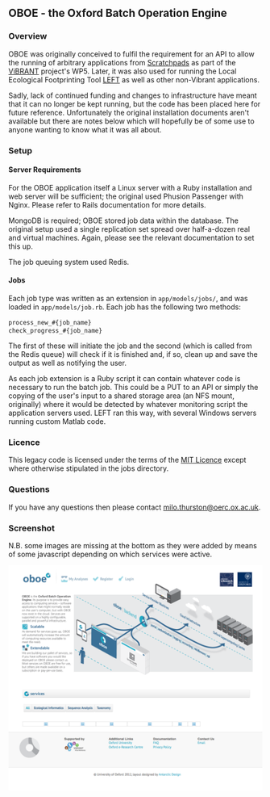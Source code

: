 ## OBOE - the Oxford Batch Operation Engine

### Overview

OBOE was originally conceived to fulfil the requirement for an API to allow the running of arbitrary applications from [Scratchpads](http://scratchpads.eu) as part of the [ViBRANT](http://vbrant.eu) project's WP5. Later, it was also used for running the Local Ecological Footprinting Tool [LEFT](https://www.left.ox.ac.uk) as well as other non-Vibrant applications. 

Sadly, lack of continued funding and changes to infrastructure have meant that it can no longer be kept running, but the code has been placed here for future reference. Unfortunately the original installation documents aren't available but there are notes below which will hopefully be of some use to anyone wanting to know what it was all about.

### Setup

#### Server Requirements

For the OBOE application itself a Linux server with a Ruby installation and web server will be sufficient; the original used Phusion Passenger with Nginx. Please refer to Rails documentation for more details.

MongoDB is required; OBOE stored job data within the database. The original setup used a single replication set spread over half-a-dozen real and virtual machines. Again, please see the relevant documentation to set this up. 

The job queuing system used Redis. 

####  Jobs

Each job type was written as an extension in `app/models/jobs/`, and was loaded in `app/models/job.rb`. Each job has the following two methods:

    process_new_#{job_name}
    check_progress_#{job_name}

The first of these will initiate the job and the second (which is called from the Redis queue) will check if it is finished and, if so, clean up and save the output as well as notifying the user. 

As each job extension is a Ruby script it can contain whatever code is necessary to run the batch job. This could be a PUT to an API or simply the copying of the user's input to a shared storage area (an NFS mount, originally) where it would be detected by whatever monitoring script the application servers used. LEFT ran this way, with several Windows servers running custom Matlab code. 

### Licence

This legacy code is licensed under the terms of the [MIT Licence](https://opensource.org/licenses/MIT) except where otherwise stipulated in the jobs directory.


### Questions

If you have any questions then please contact <milo.thurston@oerc.ox.ac.uk>.

### Screenshot

N.B. some images are missing at the bottom as they were added by means of some javascript depending on which services were active.

![alt tag](https://raw.githubusercontent.com/knirirr/OBOE/master/oboe.png)
